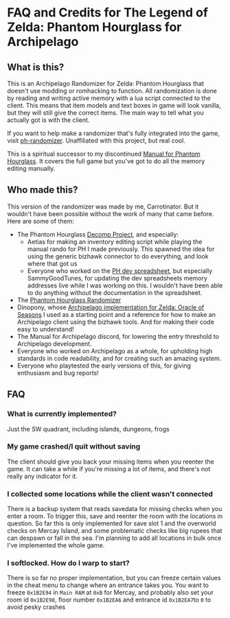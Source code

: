 # FAQ and Credits for The Legend of Zelda: Phantom Hourglass for Archipelago

## What is this?
This is an Archipelago Randomizer for Zelda: Phantom Hourglass that doesn't use modding or romhacking to function. All randomization 
is done by reading and writing active memory with a lua script connected to the client. This means that item models and 
text boxes in game will look vanilla, but they will still give the correct items. The main way to tell what you actually 
got is with the client.

If you want to help make a randomizer that's fully integrated into the game, visit [ph-randomizer](https://github.com/phst-randomizer/ph-randomizer). Unaffiliated with this project, but real cool.

This is a spiritual successor to my discontinued [Manual for Phantom Hourglass](https://github.com/carrotinator/manual_phantomhourglass_carrot). It covers the full game but you've got to do all the memory editing manually.

## Who made this?
This version of the randomizer was made by me, Carrotinator. But it wouldn't have been possible without the work of many that came before. Here are some of them:
 * The Phantom Hourglass [Decomp Project](https://github.com/AetiasHax/ph), and especially: 
   * Aetias for making an inventory editing script while playing the manual rando for PH I made previously. This spawned the idea for using the generic bizhawk connector to do everything, and look where that got us
   * Everyone who worked on the [PH dev spreadsheet](https://docs.google.com/spreadsheets/d/1_4Bo1IxLDtaytXj7SQFIAtt9QbPfYDTGZ-CDNf0DXJA/edit?gid=0#gid=0), but especially SammyGoodTunes, for updating the dev spreadsheets memory addresses live while I was working on this. I wouldn't have been able to do anything without the documentation in the spreadsheet.
 * The [Phantom Hourglass Randomizer](https://github.com/phst-randomizer/ph-randomizer)
 * Dinopony, whose [Archipelago implementation for Zelda: Oracle of Seasons](https://github.com/Dinopony/ArchipelagoOoS/releases) I used as a starting point and a reference for how to make an Archipelago client using the bizhawk tools. And for making their code easy to understand!
 * The Manual for Archipelago discord, for lowering the entry threshold to Archipelago development.
 * Everyone who worked on Archipelago as a whole, for upholding high standards in code readability, and for creating such an amazing system.
 * Everyone who playtested the early versions of this, for giving enthusiasm and bug reports!

## FAQ

### What is currently implemented?

Just the SW quadrant, including islands, dungeons, frogs

### My game crashed/I quit without saving

The client should give you back your missing items when you reenter the game. It can take a while if you're missing a lot of items, and there's not really any indicator for it.

### I collected some locations while the client wasn't connected

There is a backup system that reads savedata for missing checks when you enter a room. To trigger this, save and reenter the room with the locations in question. So far this is only implemented for save slot 1 and the overworld checks on Mercay Island, and some problematic checks like big rupees that can despawn or fall in the sea. I'm planning to add all locations in bulk once I've implemented the whole game.

### I softlocked. How do I warp to start?

There is so far no proper implementation, but you can freeze certain values in the cheat menu to change where an entrance takes you.
You want to freeze `0x1B2E94` in `Main RAM` at `0xB` for Mercay, and probably also set your room id `0x1B2E98`, floor number `0x1B2EA6` and entrance id `0x1B2EA7`to `0` to avoid pesky crashes

